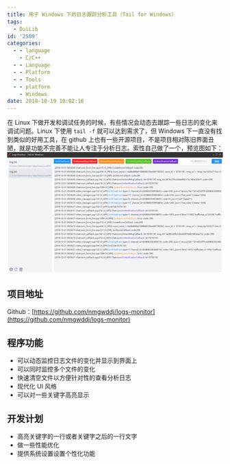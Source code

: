 ```yaml
---
title: 用于 Windows 下的日志跟踪分析工具（Tail for Windows）
tags:
  - DuiLib
id: '2509'
categories:
  - - language
    - C/C++
  - - Language
  - - Platform
  - - Tools
  - - platform
    - Windows
date: 2018-10-19 10:02:16
---
```


在 Linux 下做开发和调试任务的时候，有些情况会动态去跟踪一些日志的变化来调试问题。Linux 下使用 `tail -f` 就可以达到需求了，但 Windows 下一直没有找到类似的好用工具，在 github 上也有一些开源项目，不是项目相对陈旧界面丑陋，就是功能不完善不能让人专注于分析日志。索性自己做了一个，预览图如下： [![](/images/2018/10/logs_monitor-1.gif)](/images/2018/10/logs_monitor-1.gif)
<!-- more -->
## 项目地址

Github：[https://github.com/nmgwddj/logs-monitor](https://github.com/nmgwddj/logs-monitor)

## 程序功能

*   可以动态监控日志文件的变化并显示到界面上
*   可以同时监控多个文件的变化
*   快速清空文件以方便针对性的查看分析日志
*   现代化 UI 风格
*   可以对一些关键字高亮显示

## 开发计划

*   高亮关键字的一行或者关键字之后的一行文字
*   做一些性能优化
*   提供系统设置设置个性化功能